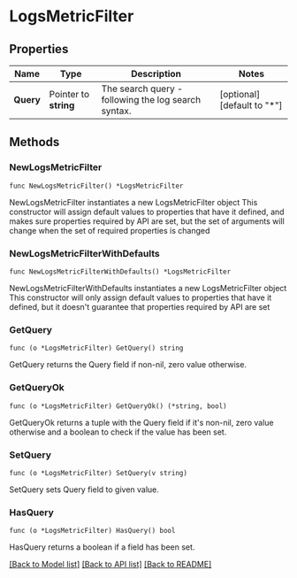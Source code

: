 # LogsMetricFilter

## Properties

Name | Type | Description | Notes
---- | ---- | ----------- | ------
**Query** | Pointer to **string** | The search query - following the log search syntax. | [optional] [default to "*"]

## Methods

### NewLogsMetricFilter

`func NewLogsMetricFilter() *LogsMetricFilter`

NewLogsMetricFilter instantiates a new LogsMetricFilter object
This constructor will assign default values to properties that have it defined,
and makes sure properties required by API are set, but the set of arguments
will change when the set of required properties is changed

### NewLogsMetricFilterWithDefaults

`func NewLogsMetricFilterWithDefaults() *LogsMetricFilter`

NewLogsMetricFilterWithDefaults instantiates a new LogsMetricFilter object
This constructor will only assign default values to properties that have it defined,
but it doesn't guarantee that properties required by API are set

### GetQuery

`func (o *LogsMetricFilter) GetQuery() string`

GetQuery returns the Query field if non-nil, zero value otherwise.

### GetQueryOk

`func (o *LogsMetricFilter) GetQueryOk() (*string, bool)`

GetQueryOk returns a tuple with the Query field if it's non-nil, zero value otherwise
and a boolean to check if the value has been set.

### SetQuery

`func (o *LogsMetricFilter) SetQuery(v string)`

SetQuery sets Query field to given value.

### HasQuery

`func (o *LogsMetricFilter) HasQuery() bool`

HasQuery returns a boolean if a field has been set.


[[Back to Model list]](../README.md#documentation-for-models) [[Back to API list]](../README.md#documentation-for-api-endpoints) [[Back to README]](../README.md)


